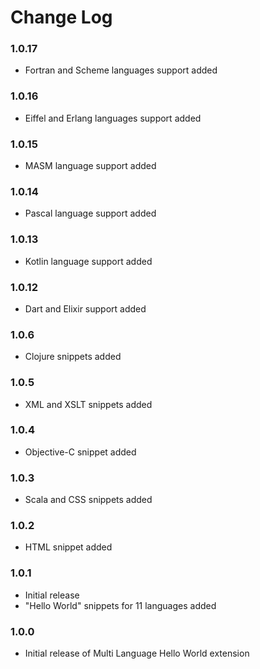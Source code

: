 # Change Log

### 1.0.17

- Fortran and Scheme languages support added

### 1.0.16

- Eiffel and Erlang languages support added

### 1.0.15

- MASM language support added

### 1.0.14

- Pascal language support added

### 1.0.13

- Kotlin language support added

### 1.0.12

- Dart and Elixir support added

### 1.0.6

- Clojure snippets added

### 1.0.5

- XML and XSLT snippets added

### 1.0.4

- Objective-C snippet added

### 1.0.3

- Scala and CSS snippets added

### 1.0.2

- HTML snippet added

### 1.0.1

- Initial release
- "Hello World" snippets for 11 languages added

### 1.0.0

- Initial release of Multi Language Hello World extension

